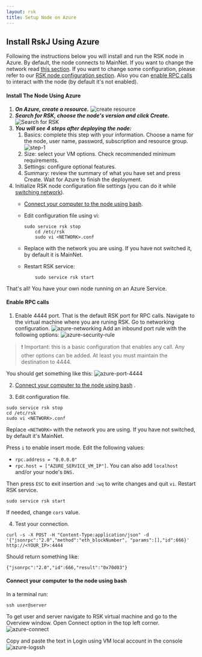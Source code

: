 ```yaml
---
layout: rsk
title: Setup Node on Azure
---
```

## Install RskJ Using Azure

Following the instructions below you will install and run the RSK node in Azure. By default, the node connects to MainNet. If you want to change the network read [this section](https://github.com/rsksmart/rskj/wiki/Switching-networks). If you want to change some configuration, please refer to our [RSK node configuration section](https://github.com/rsksmart/rskj/wiki/RSK-node-configuration). Also you can [enable RPC calls](#rpc) to interact with the node (by default it's not enabled).

#### Install The Node Using Azure
1. ***On Azure, create a resource.***
![create resource](https://files.readme.io/b00bff9-azure-create-resource.png)
1. ***Search for RSK, choose the node's version and click Create.***
![Search for RSK](https://files.readme.io/e562a79-azure-search-rsk.png)
1. ***You will see 4 steps after deploying the node:***
    1. Basics: complete this step with your information. Choose a name for the node, user name, password, subscription and resource group.
    ![step-1](https://files.readme.io/e562a79-azure-search-rsk.png)
    1. Size: select your VM options. Check recommended minimum requirements.
    1. Settings: configure optional features.
    1. Summary: review the summary of what you have set and press Create.
Wait for Azure to finish the deployment.
1. Initialize RSK node configuration file settings (you can do it while [switching network](https://github.com/rsksmart/rskj/wiki/install-rskj-using-azure#Switching-networks)).
    * [Connect your computer to the node using bash](#connect).
    * Edit configuration file using vi:
      ```
      sudo service rsk stop
          cd /etc/rsk
          sudo vi <NETWORK>.conf
      ```

    * Replace <NETWORK> with the network you are using. If you have not switched it, by default it is MainNet.
    * Restart RSK service:

      ```
          sudo service rsk start
      ```
  That's all! You have your own node running on an Azure Service.

#### Enable RPC calls
1. Enable 4444 port. That is the default RSK port for RPC calls.
Navigate to the virtual machine where you are runing RSK. Go to networking configuration.
  ![azure-networking](https://files.readme.io/21862c4-azure-networking.png)
Add an inbound port rule with the following options:
![azure-security-rule](https://files.readme.io/2b7a894-azure-security-rule.png)

>:exclamation: Important: this is a basic configuration that enables any call. Any other options can be added. At least you must maintain the destination to 4444.
>
You should get something like this:
![azure-port-4444](https://files.readme.io/07b69a9-azure-port-4444.png)

2. [Connect your computer to the node using bash](#connect) .

3. Edit configuration file.

```
sudo service rsk stop
cd /etc/rsk
sudo vi <NETWORK>.conf
```

Replace ```<NETWORK>``` with the network you are using. If you have not switched, by default it's MainNet.

Press ```i``` to enable insert mode. Edit the following values:

* ```rpc.address = "0.0.0.0"```
* ```rpc.host = ["AZURE_SERVICE_VM_IP"]```. You can also add ```localhost``` and/or your node's ```DNS.```

Then press ```ESC```  to exit insertion and ```:wq``` to write changes and quit ```vi```. Restart RSK service.

```
sudo service rsk start
```
If needed, change ```cors``` value.

4. Test your connection.

```
curl -s -X POST -H "Content-Type:application/json" -d '{"jsonrpc":"2.0","method":"eth_blockNumber", "params":[],"id":666}' http://<YOUR_IP>:4444 
```

Should return something like:

``` 
{"jsonrpc":"2.0","id":666,"result":"0x70d03"} 
```
#### Connect your computer to the node using bash

In a terminal run:

```
ssh user@server
```

To get user and server navigate to RSK virtual machine and go to the Overview window. Open Connect option in the top left corner.
![azure-connect](https://files.readme.io/0df82e8-azure-connect.png)

Copy and paste the text in Ḷogin using VM local account in the console 
![azure-logssh](https://files.readme.io/3d09a04-azure-logssh.png)
